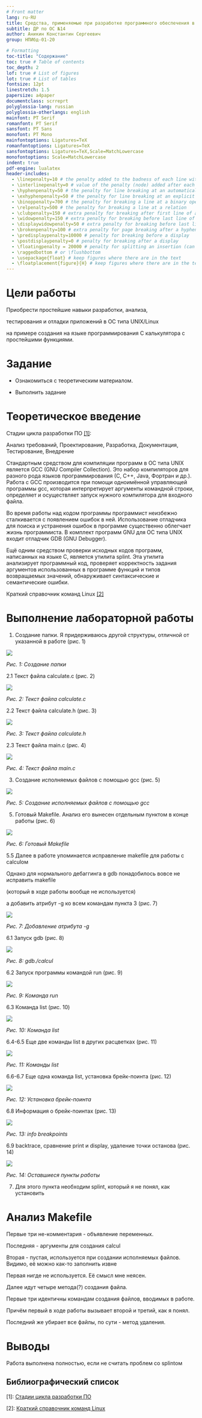 ```yaml
---
# Front matter
lang: ru-RU
title: Средства, применяемые при разработке программного обеспечения в ОС типа UNIX/Linux
subtitle: ДР по ОС №14
author: Аникин Константин Сергеевич
group: НПИбд-01-20

# Formatting
toc-title: "Содержание"
toc: true # Table of contents
toc_depth: 2
lof: true # List of figures
lot: true # List of tables
fontsize: 12pt
linestretch: 1.5
papersize: a4paper
documentclass: scrreprt
polyglossia-lang: russian
polyglossia-otherlangs: english
mainfont: PT Serif
romanfont: PT Serif
sansfont: PT Sans
monofont: PT Mono
mainfontoptions: Ligatures=TeX
romanfontoptions: Ligatures=TeX
sansfontoptions: Ligatures=TeX,Scale=MatchLowercase
monofontoptions: Scale=MatchLowercase
indent: true
pdf-engine: lualatex
header-includes:
  - \linepenalty=10 # the penalty added to the badness of each line within a paragraph (no associated penalty node) Increasing the value makes tex try to have fewer lines in the paragraph.
  - \interlinepenalty=0 # value of the penalty (node) added after each line of a paragraph.
  - \hyphenpenalty=50 # the penalty for line breaking at an automatically inserted hyphen
  - \exhyphenpenalty=50 # the penalty for line breaking at an explicit hyphen
  - \binoppenalty=700 # the penalty for breaking a line at a binary operator
  - \relpenalty=500 # the penalty for breaking a line at a relation
  - \clubpenalty=150 # extra penalty for breaking after first line of a paragraph
  - \widowpenalty=150 # extra penalty for breaking before last line of a paragraph
  - \displaywidowpenalty=50 # extra penalty for breaking before last line before a display math
  - \brokenpenalty=100 # extra penalty for page breaking after a hyphenated line
  - \predisplaypenalty=10000 # penalty for breaking before a display
  - \postdisplaypenalty=0 # penalty for breaking after a display
  - \floatingpenalty = 20000 # penalty for splitting an insertion (can only be split footnote in standard LaTeX)
  - \raggedbottom # or \flushbottom
  - \usepackage{float} # keep figures where there are in the text
  - \floatplacement{figure}{H} # keep figures where there are in the text
---
```


# Цели работы

Приобрести простейшие навыки разработки, анализа, 

тестирования и отладки приложений в ОС типа UNIX/Linux 

на примере создания на языке программирования С калькулятора с простейшими функциями.


# Задание

- Ознакомиться с теоретическим материалом.

- Выполнить задание 

# Теоретическое введение 

Стадии цикла разработки ПО [[1]](https://qalight.ua/ru/baza-znaniy/stadii-tsikla-razrabotki-po/):

Анализ требований, Проектирование, Разработка, Документация, Тестирование, Внедрение

Стандартным средством для компиляции программ в ОС типа UNIX является
GCC (GNU Compiler Collection). Это набор компиляторов для разного рода языков
программирования (С, C++, Java, Фортран и др.). Работа с GCC производится при
помощи одноимённой управляющей программы gcc, которая интерпретирует аргументы командной строки, определяет и осуществляет запуск нужного компилятора
для входного файла.

Во время работы над кодом программы программист неизбежно сталкивается
с появлением ошибок в ней. Использование отладчика для поиска и устранения
ошибок в программе существенно облегчает жизнь программиста. В комплект программ GNU для ОС типа UNIX входит отладчик GDB (GNU Debugger).

Ещё одним средством проверки исходных кодов программ, написанных на языке
C, является утилита splint. Эта утилита анализирует программный код, проверяет
корректность задания аргументов использованных в программе функций и типов
возвращаемых значений, обнаруживает синтаксические и семантические ошибки.

Краткий справочник команд Linux [[2]](https://hpc.icc.ru/documentation/cmnds.pdf)

# Выполнение лабораторной работы

1. Создание папки. Я придерживаюсь другой структуры, отличной от указанной в работе (рис. 1)

![](https://raw.githubusercontent.com/RituLiot/os-14/main/images/1.png)

*Рис. 1: Создание папки*

2.1 Текст файла calculate.c (рис. 2)

![](https://raw.githubusercontent.com/RituLiot/os-14/main/images/2.png)

*Рис. 2: Текст файла calculate.c*

2.2 Текст файла calculate.h (рис. 3)

![](https://raw.githubusercontent.com/RituLiot/os-14/main/images/3.png)

*Рис. 3: Текст файла calculate.h*

2.3 Текст файла main.c (рис. 4)

![](https://raw.githubusercontent.com/RituLiot/os-14/main/images/4.png)

*Рис. 4: Текст файла main.c*

3. Создание исполняемых файлов с помощью gcc (рис. 5)

![](https://raw.githubusercontent.com/RituLiot/os-14/main/images/5.png)

*Рис. 5: Создание исполняемых файлов с помощью gcc*

5. Готовый Makefile. Анализ его вынесен отдельным пунктом в конце работы (рис. 6)

![](https://raw.githubusercontent.com/RituLiot/os-14/main/images/6.png)

*Рис. 6: Готовый Makefile*

5.5 Далее в работе упоминается исправление makefile для работы с calculом

Однако для нормального дебаггинга в gdb понадобилось вовсе не исправить makefile 

(который в ходе работы вообще не используется)

а добавить атрибут -g ко всем командам пункта 3 (рис. 7)

![](https://raw.githubusercontent.com/RituLiot/os-14/main/images/7.png)

*Рис. 7: Добавление атрибута -g*

6.1 Запуск gdb (рис. 8)

![](https://raw.githubusercontent.com/RituLiot/os-14/main/images/8.png)

*Рис. 8: gdb./calcul*

6.2 Запуск программы командой run (рис. 9)

![](https://raw.githubusercontent.com/RituLiot/os-14/main/images/9.png)

*Рис. 9: Команда run*

6.3 Команда list (рис. 10)

![](https://raw.githubusercontent.com/RituLiot/os-14/main/images/10.png)

*Рис. 10: Команда list*

6.4-6.5 Еще две команды list в других расцветках (рис. 11)

![](https://raw.githubusercontent.com/RituLiot/os-14/main/images/11.png)

*Рис. 11: Команды list*

6.6-6.7 Еще одна команда list, установка брейк-поинта (рис. 12)

![](https://raw.githubusercontent.com/RituLiot/os-14/main/images/12.png)

*Рис. 12: Установка брейк-поинта*

6.8 Информация о брейк-поинтах (рис. 13)

![](https://raw.githubusercontent.com/RituLiot/os-14/main/images/13.png)

*Рис. 13: info breakpoints*

6.9 backtrace, сравнение print и display, удаление точки останова (рис. 14)

![](https://raw.githubusercontent.com/RituLiot/os-14/main/images/14.png)

*Рис. 14: Оставшиеся пункты работы*

7. Для этого пункта необходим splint, который я не понял, как установить

# Анализ Makefile

Первые три не-комментария - объявление переменных.

Последняя - аргументы для создания calcul

Вторая - пустая, используется при создании исполняемых файлов. Видимо, её можно как-то заполнить извне

Первая нигде не используется. Её смысл мне неясен.

Далее идут четыре метода(?) создания файла.

Первые три идентичны командам создания файлов, вводимых в работе.

Причём первый в ходе работы вызывает второй и третий, как я понял.

Последний же убирает все файлы, по сути - метод удаления.

# Выводы

Работа выполнена полностью, если не считать проблем со splintом

## Библиографический список

[1]: [Стадии цикла разработки ПО](https://qalight.ua/ru/baza-znaniy/stadii-tsikla-razrabotki-po/)

[2]: [Краткий справочник команд Linux](https://hpc.icc.ru/documentation/cmnds.pdf)
